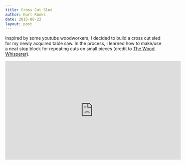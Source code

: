 ```yaml
---
title: Cross Cut Sled
author: Kurt Rooks
date: 2015-08-22
layout: post
---
```


Inspired by some youtube woodworkers, I decided to build a cross cut sled for my newly acquired table saw. In the process, I learned how to make/use a neat stop block for repeating cuts on small pieces (credit to <a href="https://youtu.be/uE9f4bp_wm8?t=19m22s">The Wood Whisperer</a>).

<div class="youtubevideowrap">
<div class="video-container">
<iframe width="560" height="315" src="https://www.youtube.com/embed/Rb8_hGdNigk" frameborder="0" allowfullscreen></iframe>
</div>
</div>